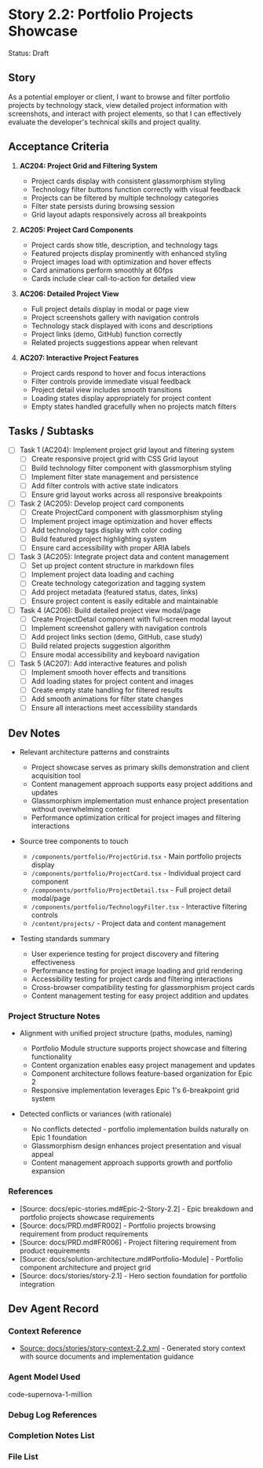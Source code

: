 # Story 2.2: Portfolio Projects Showcase

Status: Draft

## Story

As a potential employer or client, I want to browse and filter portfolio projects by technology stack, view detailed project information with screenshots, and interact with project elements, so that I can effectively evaluate the developer's technical skills and project quality.

## Acceptance Criteria

1. **AC204: Project Grid and Filtering System**
   - Project cards display with consistent glassmorphism styling
   - Technology filter buttons function correctly with visual feedback
   - Projects can be filtered by multiple technology categories
   - Filter state persists during browsing session
   - Grid layout adapts responsively across all breakpoints

2. **AC205: Project Card Components**
   - Project cards show title, description, and technology tags
   - Featured projects display prominently with enhanced styling
   - Project images load with optimization and hover effects
   - Card animations perform smoothly at 60fps
   - Cards include clear call-to-action for detailed view

3. **AC206: Detailed Project View**
   - Full project details display in modal or page view
   - Project screenshots gallery with navigation controls
   - Technology stack displayed with icons and descriptions
   - Project links (demo, GitHub) function correctly
   - Related projects suggestions appear when relevant

4. **AC207: Interactive Project Features**
   - Project cards respond to hover and focus interactions
   - Filter controls provide immediate visual feedback
   - Project detail view includes smooth transitions
   - Loading states display appropriately for project content
   - Empty states handled gracefully when no projects match filters

## Tasks / Subtasks

- [ ] Task 1 (AC204): Implement project grid layout and filtering system
  - [ ] Create responsive project grid with CSS Grid layout
  - [ ] Build technology filter component with glassmorphism styling
  - [ ] Implement filter state management and persistence
  - [ ] Add filter controls with active state indicators
  - [ ] Ensure grid layout works across all responsive breakpoints

- [ ] Task 2 (AC205): Develop project card components
  - [ ] Create ProjectCard component with glassmorphism styling
  - [ ] Implement project image optimization and hover effects
  - [ ] Add technology tags display with color coding
  - [ ] Build featured project highlighting system
  - [ ] Ensure card accessibility with proper ARIA labels

- [ ] Task 3 (AC205): Integrate project data and content management
  - [ ] Set up project content structure in markdown files
  - [ ] Implement project data loading and caching
  - [ ] Create technology categorization and tagging system
  - [ ] Add project metadata (featured status, dates, links)
  - [ ] Ensure project content is easily editable and maintainable

- [ ] Task 4 (AC206): Build detailed project view modal/page
  - [ ] Create ProjectDetail component with full-screen modal layout
  - [ ] Implement screenshot gallery with navigation controls
  - [ ] Add project links section (demo, GitHub, case study)
  - [ ] Build related projects suggestion algorithm
  - [ ] Ensure modal accessibility and keyboard navigation

- [ ] Task 5 (AC207): Add interactive features and polish
  - [ ] Implement smooth hover effects and transitions
  - [ ] Add loading states for project content and images
  - [ ] Create empty state handling for filtered results
  - [ ] Add smooth animations for filter state changes
  - [ ] Ensure all interactions meet accessibility standards

## Dev Notes

- Relevant architecture patterns and constraints
  - Project showcase serves as primary skills demonstration and client acquisition tool
  - Content management approach supports easy project additions and updates
  - Glassmorphism implementation must enhance project presentation without overwhelming content
  - Performance optimization critical for project images and filtering interactions

- Source tree components to touch
  - `/components/portfolio/ProjectGrid.tsx` - Main portfolio projects display
  - `/components/portfolio/ProjectCard.tsx` - Individual project card component
  - `/components/portfolio/ProjectDetail.tsx` - Full project detail modal/page
  - `/components/portfolio/TechnologyFilter.tsx` - Interactive filtering controls
  - `/content/projects/` - Project data and content management

- Testing standards summary
  - User experience testing for project discovery and filtering effectiveness
  - Performance testing for project image loading and grid rendering
  - Accessibility testing for project cards and filtering interactions
  - Cross-browser compatibility testing for glassmorphism project cards
  - Content management testing for easy project addition and updates

### Project Structure Notes

- Alignment with unified project structure (paths, modules, naming)
  - Portfolio Module structure supports project showcase and filtering functionality
  - Content organization enables easy project management and updates
  - Component architecture follows feature-based organization for Epic 2
  - Responsive implementation leverages Epic 1's 6-breakpoint grid system

- Detected conflicts or variances (with rationale)
  - No conflicts detected - portfolio implementation builds naturally on Epic 1 foundation
  - Glassmorphism design enhances project presentation and visual appeal
  - Content management approach supports growth and portfolio expansion

### References

- [Source: docs/epic-stories.md#Epic-2-Story-2.2] - Epic breakdown and portfolio projects showcase requirements
- [Source: docs/PRD.md#FR002] - Portfolio projects browsing requirement from product requirements
- [Source: docs/PRD.md#FR006] - Project filtering requirement from product requirements
- [Source: docs/solution-architecture.md#Portfolio-Module] - Portfolio component architecture and project grid
- [Source: docs/stories/story-2.1] - Hero section foundation for portfolio integration

## Dev Agent Record

### Context Reference

- [Source: docs/stories/story-context-2.2.xml](docs/stories/story-context-2.2.xml) - Generated story context with source documents and implementation guidance

### Agent Model Used

code-supernova-1-million

### Debug Log References

### Completion Notes List

### File List
